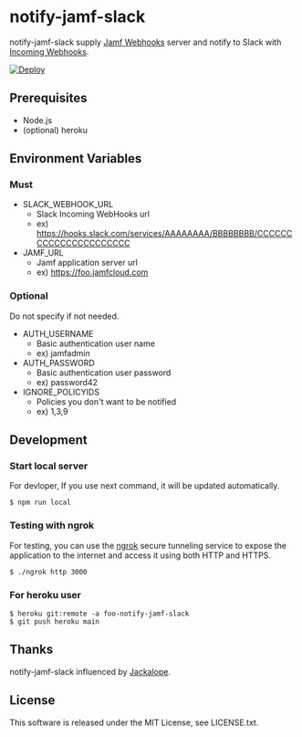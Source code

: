 # notify-jamf-slack
notify-jamf-slack supply [Jamf Webhooks](https://www.jamf.com/developers/webhooks/) server and notify to Slack with [Incoming Webhooks](https://api.slack.com/messaging/webhooks).

[![Deploy](https://www.herokucdn.com/deploy/button.svg)](https://heroku.com/deploy?template=https://github.com/howdy39/notify-jamf-slack/tree/main)

## Prerequisites
- Node.js
- (optional) heroku

## Environment Variables
### Must
- SLACK_WEBHOOK_URL
  - Slack Incoming WebHooks url
  - ex) https://hooks.slack.com/services/AAAAAAAA/BBBBBBBB/CCCCCCCCCCCCCCCCCCCCCC
- JAMF_URL
  - Jamf application server url
  - ex) https://foo.jamfcloud.com

### Optional
Do not specify if not needed.
- AUTH_USERNAME
  - Basic authentication user name
  - ex) jamfadmin
- AUTH_PASSWORD
  - Basic authentication user password
  - ex) password42
- IGNORE_POLICYIDS
  - Policies you don't want to be notified
  - ex) 1,3,9

## Development
### Start local server
For devloper, If you use next command, it will be updated automatically.

```
$ npm run local
```

### Testing with ngrok
For testing, you can use the [ngrok](https://ngrok.com/) secure tunneling service to expose the application to the internet and access it using both HTTP and HTTPS.

```
$ ./ngrok http 3000
```

### For heroku user
```
$ heroku git:remote -a foo-notify-jamf-slack
$ git push heroku main
```

## Thanks
notify-jamf-slack influenced by [Jackalope](https://jackalope-slack.readthedocs.io/en/latest/index.html).

## License
This software is released under the MIT License, see LICENSE.txt.
